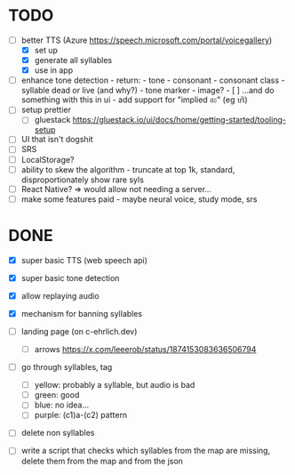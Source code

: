 # TODO

- [ ] better TTS (Azure https://speech.microsoft.com/portal/voicegallery)
  - [x] set up
  - [x] generate all syllables
  - [x] use in app
- [ ] enhance tone detection - return:
      - tone
      - consonant
      - consonant class
      - syllable dead or live (and why?)
      - tone marker
      - image?
      - [ ] ...and do something with this in ui
      - add support for "implied อะ" (eg บริ)
- [ ] setup prettier
  - [ ] gluestack https://gluestack.io/ui/docs/home/getting-started/tooling-setup
- [ ] UI that isn't dogshit
- [ ] SRS
- [ ] LocalStorage?
- [ ] ability to skew the algorithm - truncate at top 1k, standard, disproportionately show rare syls
- [ ] React Native? => would allow not needing a server...
- [ ] make some features paid - maybe neural voice, study mode, srs

# DONE

- [x] super basic TTS (web speech api)
- [x] super basic tone detection
- [x] allow replaying audio
- [x] mechanism for banning syllables

- [ ] landing page (on c-ehrlich.dev)
  - [ ] arrows https://x.com/leeerob/status/1874153083636506794

  
- [ ] go through syllables, tag
  - [ ] yellow: probably a syllable, but audio is bad
  - [ ] green: good
  - [ ] blue: no idea...
  - [ ] purple: (c1)a-(c2) pattern
- [ ] delete non syllables
- [ ] write a script that checks which syllables from the map are missing, delete them from the map and from the json
